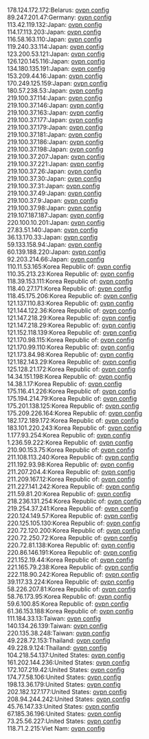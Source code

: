 178.124.172.172:Belarus: [ovpn config](vpn/178_124_172_172.ovpn)  
89.247.201.47:Germany: [ovpn config](vpn/89_247_201_47.ovpn)  
113.42.119.132:Japan: [ovpn config](vpn/113_42_119_132.ovpn)  
114.17.113.203:Japan: [ovpn config](vpn/114_17_113_203.ovpn)  
116.58.163.110:Japan: [ovpn config](vpn/116_58_163_110.ovpn)  
119.240.33.114:Japan: [ovpn config](vpn/119_240_33_114.ovpn)  
123.200.53.121:Japan: [ovpn config](vpn/123_200_53_121.ovpn)  
126.120.145.116:Japan: [ovpn config](vpn/126_120_145_116.ovpn)  
134.180.135.191:Japan: [ovpn config](vpn/134_180_135_191.ovpn)  
153.209.44.16:Japan: [ovpn config](vpn/153_209_44_16.ovpn)  
170.249.125.159:Japan: [ovpn config](vpn/170_249_125_159.ovpn)  
180.57.238.53:Japan: [ovpn config](vpn/180_57_238_53.ovpn)  
219.100.37.114:Japan: [ovpn config](vpn/219_100_37_114.ovpn)  
219.100.37.146:Japan: [ovpn config](vpn/219_100_37_146.ovpn)  
219.100.37.163:Japan: [ovpn config](vpn/219_100_37_163.ovpn)  
219.100.37.177:Japan: [ovpn config](vpn/219_100_37_177.ovpn)  
219.100.37.179:Japan: [ovpn config](vpn/219_100_37_179.ovpn)  
219.100.37.181:Japan: [ovpn config](vpn/219_100_37_181.ovpn)  
219.100.37.186:Japan: [ovpn config](vpn/219_100_37_186.ovpn)  
219.100.37.198:Japan: [ovpn config](vpn/219_100_37_198.ovpn)  
219.100.37.207:Japan: [ovpn config](vpn/219_100_37_207.ovpn)  
219.100.37.221:Japan: [ovpn config](vpn/219_100_37_221.ovpn)  
219.100.37.26:Japan: [ovpn config](vpn/219_100_37_26.ovpn)  
219.100.37.30:Japan: [ovpn config](vpn/219_100_37_30.ovpn)  
219.100.37.31:Japan: [ovpn config](vpn/219_100_37_31.ovpn)  
219.100.37.49:Japan: [ovpn config](vpn/219_100_37_49.ovpn)  
219.100.37.9:Japan: [ovpn config](vpn/219_100_37_9.ovpn)  
219.100.37.98:Japan: [ovpn config](vpn/219_100_37_98.ovpn)  
219.107.187.187:Japan: [ovpn config](vpn/219_107_187_187.ovpn)  
220.100.10.201:Japan: [ovpn config](vpn/220_100_10_201.ovpn)  
27.83.51.140:Japan: [ovpn config](vpn/27_83_51_140.ovpn)  
36.13.170.33:Japan: [ovpn config](vpn/36_13_170_33.ovpn)  
59.133.158.94:Japan: [ovpn config](vpn/59_133_158_94.ovpn)  
60.139.188.220:Japan: [ovpn config](vpn/60_139_188_220.ovpn)  
92.203.214.66:Japan: [ovpn config](vpn/92_203_214_66.ovpn)  
110.11.53.165:Korea Republic of: [ovpn config](vpn/110_11_53_165.ovpn)  
110.35.213.23:Korea Republic of: [ovpn config](vpn/110_35_213_23.ovpn)  
118.39.153.111:Korea Republic of: [ovpn config](vpn/118_39_153_111.ovpn)  
118.40.27.171:Korea Republic of: [ovpn config](vpn/118_40_27_171.ovpn)  
118.45.175.206:Korea Republic of: [ovpn config](vpn/118_45_175_206.ovpn)  
121.137.110.83:Korea Republic of: [ovpn config](vpn/121_137_110_83.ovpn)  
121.144.122.36:Korea Republic of: [ovpn config](vpn/121_144_122_36.ovpn)  
121.147.218.29:Korea Republic of: [ovpn config](vpn/121_147_218_29.ovpn)  
121.147.218.29:Korea Republic of: [ovpn config](vpn/121_147_218_29.ovpn)  
121.152.118.139:Korea Republic of: [ovpn config](vpn/121_152_118_139.ovpn)  
121.170.98.115:Korea Republic of: [ovpn config](vpn/121_170_98_115.ovpn)  
121.170.99.110:Korea Republic of: [ovpn config](vpn/121_170_99_110.ovpn)  
121.173.84.98:Korea Republic of: [ovpn config](vpn/121_173_84_98.ovpn)  
121.182.143.29:Korea Republic of: [ovpn config](vpn/121_182_143_29.ovpn)  
125.128.21.172:Korea Republic of: [ovpn config](vpn/125_128_21_172.ovpn)  
14.34.151.198:Korea Republic of: [ovpn config](vpn/14_34_151_198.ovpn)  
14.38.1.17:Korea Republic of: [ovpn config](vpn/14_38_1_17.ovpn)  
175.116.41.226:Korea Republic of: [ovpn config](vpn/175_116_41_226.ovpn)  
175.194.214.79:Korea Republic of: [ovpn config](vpn/175_194_214_79.ovpn)  
175.201.138.125:Korea Republic of: [ovpn config](vpn/175_201_138_125.ovpn)  
175.209.226.164:Korea Republic of: [ovpn config](vpn/175_209_226_164.ovpn)  
182.172.189.172:Korea Republic of: [ovpn config](vpn/182_172_189_172.ovpn)  
183.101.220.243:Korea Republic of: [ovpn config](vpn/183_101_220_243.ovpn)  
1.177.93.254:Korea Republic of: [ovpn config](vpn/1_177_93_254.ovpn)  
1.236.59.222:Korea Republic of: [ovpn config](vpn/1_236_59_222.ovpn)  
210.90.153.75:Korea Republic of: [ovpn config](vpn/210_90_153_75.ovpn)  
211.108.113.240:Korea Republic of: [ovpn config](vpn/211_108_113_240.ovpn)  
211.192.93.98:Korea Republic of: [ovpn config](vpn/211_192_93_98.ovpn)  
211.207.204.4:Korea Republic of: [ovpn config](vpn/211_207_204_4.ovpn)  
211.209.167.12:Korea Republic of: [ovpn config](vpn/211_209_167_12.ovpn)  
211.227.141.242:Korea Republic of: [ovpn config](vpn/211_227_141_242.ovpn)  
211.59.81.20:Korea Republic of: [ovpn config](vpn/211_59_81_20.ovpn)  
218.236.131.254:Korea Republic of: [ovpn config](vpn/218_236_131_254.ovpn)  
219.254.37.241:Korea Republic of: [ovpn config](vpn/219_254_37_241.ovpn)  
220.124.149.57:Korea Republic of: [ovpn config](vpn/220_124_149_57.ovpn)  
220.125.105.130:Korea Republic of: [ovpn config](vpn/220_125_105_130.ovpn)  
220.72.120.200:Korea Republic of: [ovpn config](vpn/220_72_120_200.ovpn)  
220.72.250.72:Korea Republic of: [ovpn config](vpn/220_72_250_72.ovpn)  
220.72.81.138:Korea Republic of: [ovpn config](vpn/220_72_81_138.ovpn)  
220.86.146.191:Korea Republic of: [ovpn config](vpn/220_86_146_191.ovpn)  
221.152.19.44:Korea Republic of: [ovpn config](vpn/221_152_19_44.ovpn)  
221.165.79.238:Korea Republic of: [ovpn config](vpn/221_165_79_238.ovpn)  
222.118.90.242:Korea Republic of: [ovpn config](vpn/222_118_90_242.ovpn)  
39.117.33.224:Korea Republic of: [ovpn config](vpn/39_117_33_224.ovpn)  
58.226.207.81:Korea Republic of: [ovpn config](vpn/58_226_207_81.ovpn)  
58.76.173.95:Korea Republic of: [ovpn config](vpn/58_76_173_95.ovpn)  
59.6.100.85:Korea Republic of: [ovpn config](vpn/59_6_100_85.ovpn)  
61.36.153.188:Korea Republic of: [ovpn config](vpn/61_36_153_188.ovpn)  
111.184.33.13:Taiwan: [ovpn config](vpn/111_184_33_13.ovpn)  
140.134.26.139:Taiwan: [ovpn config](vpn/140_134_26_139.ovpn)  
220.135.38.248:Taiwan: [ovpn config](vpn/220_135_38_248.ovpn)  
49.228.72.153:Thailand: [ovpn config](vpn/49_228_72_153.ovpn)  
49.228.9.124:Thailand: [ovpn config](vpn/49_228_9_124.ovpn)  
104.218.54.137:United States: [ovpn config](vpn/104_218_54_137.ovpn)  
161.202.144.236:United States: [ovpn config](vpn/161_202_144_236.ovpn)  
172.107.219.42:United States: [ovpn config](vpn/172_107_219_42.ovpn)  
174.77.58.106:United States: [ovpn config](vpn/174_77_58_106.ovpn)  
198.13.36.179:United States: [ovpn config](vpn/198_13_36_179.ovpn)  
202.182.127.177:United States: [ovpn config](vpn/202_182_127_177.ovpn)  
208.94.244.242:United States: [ovpn config](vpn/208_94_244_242.ovpn)  
45.76.147.33:United States: [ovpn config](vpn/45_76_147_33.ovpn)  
67.185.36.196:United States: [ovpn config](vpn/67_185_36_196.ovpn)  
73.25.56.227:United States: [ovpn config](vpn/73_25_56_227.ovpn)  
118.71.2.215:Viet Nam: [ovpn config](vpn/118_71_2_215.ovpn)  
